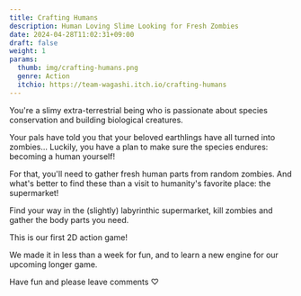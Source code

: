 ```yaml
---
title: Crafting Humans
description: Human Loving Slime Looking for Fresh Zombies
date: 2024-04-28T11:02:31+09:00
draft: false
weight: 1
params:
  thumb: img/crafting-humans.png
  genre: Action
  itchio: https://team-wagashi.itch.io/crafting-humans
---
```


You're a slimy extra-terrestrial being who is passionate about species conservation and building biological creatures. 

Your pals have told you that your beloved earthlings have all turned into zombies... Luckily, you have a plan to make sure the species endures: becoming a human yourself!

For that, you'll need to gather fresh human parts from random zombies. And what's better to find these than a visit to humanity's favorite place: the supermarket!

Find your way in the (slightly) labyrinthic supermarket, kill zombies and gather the body parts you need.

This is our first 2D action game! 

We made it in less than a week for fun, and to learn a new engine for our upcoming longer game.

Have fun and please leave comments ♡ 